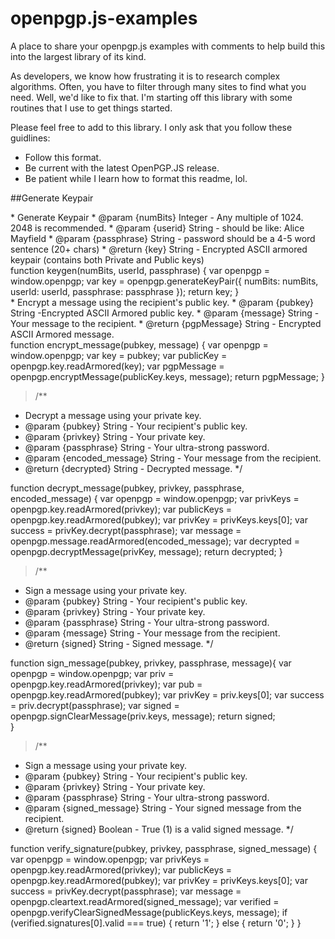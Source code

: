 # openpgp.js-examples
A place to share your openpgp.js examples with comments to help build this into the largest library of its kind.

As developers, we know how frustrating it is to research complex algorithms. Often, you have to filter through many sites to find what you need. Well, we'd like to fix that. I'm starting off this library with some routines that I use to get things started. 

Please feel free to add to this library. I only ask that you follow these guidlines:
- Follow this format.
- Be current with the latest OpenPGP.JS release.
- Be patient while I learn how to format this readme, lol.


##Generate Keypair

<div>
* Generate Keypair
* @param  {numBits} Integer - Any multiple of 1024. 2048 is recommended.
* @param  {userid} String - should be like: Alice Mayfield <amayfield@quantum.com>
* @param  {passphrase} String - password should be a 4-5 word sentence (20+ chars)
* @return {key} String - Encrypted ASCII armored keypair (contains both Private and Public keys)


<div>
function keygen(numBits, userId, passphrase) {
    var openpgp = window.openpgp;
    var key = openpgp.generateKeyPair({
    numBits: numBits,
    userId: userId,
    passphrase: passphrase
    });
    return key;
    }

<div>
 * Encrypt a message using the recipient's public key.
 * @param  {pubkey} String -Encrypted ASCII Armored public key.
 * @param  {message} String - Your message to the recipient.
 * @return {pgpMessage} String - Encrypted ASCII Armored message.
 
<div>
function encrypt_message(pubkey, message) {
    var openpgp = window.openpgp;
    var key = pubkey;
    var publicKey = openpgp.key.readArmored(key);
    var pgpMessage = openpgp.encryptMessage(publicKey.keys, message);
    return pgpMessage;
}

>/**
 * Decrypt a message using your private key.
 * @param  {pubkey} String - Your recipient's public key.
 * @param  {privkey} String - Your private key.
 * @param  {passphrase} String - Your ultra-strong password.
 * @param  {encoded_message} String - Your message from the recipient.
 * @return {decrypted} String - Decrypted message.
 */

function decrypt_message(pubkey, privkey, passphrase, encoded_message) {
    var openpgp = window.openpgp;
    var privKeys = openpgp.key.readArmored(privkey);
    var publicKeys = openpgp.key.readArmored(pubkey);
    var privKey = privKeys.keys[0];
    var success = privKey.decrypt(passphrase);
    var message = openpgp.message.readArmored(encoded_message);
    var decrypted = openpgp.decryptMessage(privKey, message);
    return decrypted;
}

>/**
 * Sign a message using your private key.
 * @param  {pubkey} String - Your recipient's public key.
 * @param  {privkey} String - Your private key.
 * @param  {passphrase} String - Your ultra-strong password.
 * @param  {message} String - Your message from the recipient.
 * @return {signed} String - Signed message.
 */

function sign_message(pubkey, privkey, passphrase, message){
	var openpgp = window.openpgp;
	var priv = openpgp.key.readArmored(privkey);
	var pub = openpgp.key.readArmored(pubkey);
	var privKey = priv.keys[0];
	var success = priv.decrypt(passphrase);
	var signed = openpgp.signClearMessage(priv.keys, message);
	return signed;  
	}
>/**
 * Sign a message using your private key.
 * @param  {pubkey} String - Your recipient's public key.
 * @param  {privkey} String - Your private key.
 * @param  {passphrase} String - Your ultra-strong password.
 * @param  {signed_message} String - Your signed message from the recipient.
 * @return {signed} Boolean - True (1) is a valid signed message.
 */

function verify_signature(pubkey, privkey, passphrase, signed_message) {
    var openpgp = window.openpgp;
    var privKeys = openpgp.key.readArmored(privkey);
    var publicKeys = openpgp.key.readArmored(pubkey);
    var privKey = privKeys.keys[0];
    var success = privKey.decrypt(passphrase);
    var message = openpgp.cleartext.readArmored(signed_message);
    var verified = openpgp.verifyClearSignedMessage(publicKeys.keys, message);
    if (verified.signatures[0].valid === true) {
        return '1';
    } else {
        return '0';
    }
}
